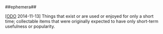 ##ephemera##

\[[ODO](http://www.oxforddictionaries.com/definition/english/ephemera) 2014-11-13\] Things that exist or are used or enjoyed for only a short time; collectable items that were originally expected to have only short-term usefulness or popularity.
